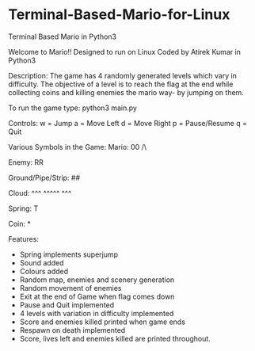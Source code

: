 # Terminal-Based-Mario-for-Linux
 Terminal Based Mario in Python3 

Welcome to Mario!!
Designed to run on Linux
Coded by Atirek Kumar in Python3

Description:
The game has 4 randomly generated levels which vary in difficulty. The objective of a level is to reach the flag at the end while collecting coins and killing enemies the mario way- by jumping on them.

To run the game type:
python3 main.py

Controls:
w = Jump
a = Move Left
d = Move Right
p = Pause/Resume
q = Quit

Various Symbols in the Game:
Mario: 00
	   /\

Enemy: RR

Ground/Pipe/Strip: ##

Cloud:  ^^^
	   ^^^^^
	    ^^^

Spring: T

Coin: *

Features:
- Spring implements superjump
- Sound added
- Colours added
- Random map, enemies and scenery generation
- Random movement of enemies
- Exit at the end of Game when flag comes down
- Pause and Quit implemented
- 4 levels with variation in difficulty implemented
- Score and enemies killed printed when game ends
- Respawn on death implemented
- Score, lives left and enemies killed are printed throughout.
